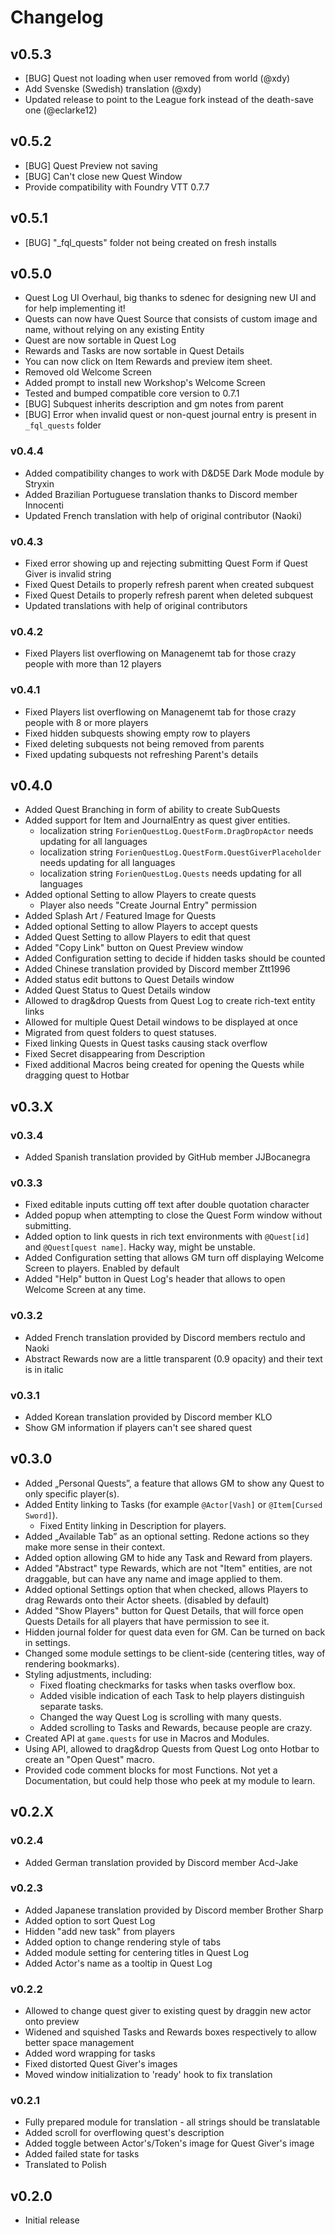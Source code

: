 # Changelog

## v0.5.3
* [BUG] Quest not loading when user removed from world (@xdy)
* Add Svenske (Swedish) translation (@xdy)
* Updated release to point to the League fork instead of the death-save one (@eclarke12)
## v0.5.2
* [BUG] Quest Preview not saving
* [BUG] Can't close new Quest Window
* Provide compatibility with Foundry VTT 0.7.7

## v0.5.1
* [BUG] "_fql_quests" folder not being created on fresh installs

## v0.5.0
* Quest Log UI Overhaul, big thanks to sdenec for designing new UI and for help implementing it!
* Quests can now have Quest Source that consists of custom image and name, without relying on any existing Entity
* Quest are now sortable in Quest Log
* Rewards and Tasks are now sortable in Quest Details
* You can now click on Item Rewards and preview item sheet.
* Removed old Welcome Screen
* Added prompt to install new Workshop's Welcome Screen
* Tested and bumped compatible core version to 0.7.1
* [BUG] Subquest inherits description and gm notes from parent
* [BUG] Error when invalid quest or non-quest journal entry is present in `_fql_quests` folder

### v0.4.4
* Added compatibility changes to work with D&D5E Dark Mode module by Stryxin
* Added Brazilian Portuguese translation thanks to Discord member Innocenti
* Updated French translation with help of original contributor (Naoki)

### v0.4.3
* Fixed error showing up and rejecting submitting Quest Form if Quest Giver is invalid string
* Fixed Quest Details to properly refresh parent when created subquest
* Fixed Quest Details to properly refresh parent when deleted subquest
* Updated translations with help of original contributors

### v0.4.2
* Fixed Players list overflowing on Managenemt tab for those crazy people with more than 12 players

### v0.4.1
* Fixed Players list overflowing on Managenemt tab for those crazy people with 8 or more players
* Fixed hidden subquests showing empty row to players
* Fixed deleting subquests not being removed from parents
* Fixed updating subquests not refreshing Parent's details

## v0.4.0
* Added Quest Branching in form of ability to create SubQuests
* Added support for Item and JournalEntry as quest giver entities.
    * localization string `ForienQuestLog.QuestForm.DragDropActor` needs updating for all languages
    * localization string `ForienQuestLog.QuestForm.QuestGiverPlaceholder` needs updating for all languages
    * localization string `ForienQuestLog.Quests` needs updating for all languages
* Added optional Setting to allow Players to create quests
    * Player also needs "Create Journal Entry" permission
* Added Splash Art / Featured Image for Quests
* Added optional Setting to allow Players to accept quests
* Added Quest Setting to allow Players to edit that quest
* Added "Copy Link" button on Quest Preview window
* Added Configuration setting to decide if hidden tasks should be counted
* Added Chinese translation provided by Discord member Ztt1996
* Added status edit buttons to Quest Details window
* Added Quest Status to Quest Details window
* Allowed to drag&drop Quests from Quest Log to create rich-text entity links
* Allowed for multiple Quest Detail windows to be displayed at once
* Migrated from quest folders to quest statuses. 
* Fixed linking Quests in Quest tasks causing stack overflow
* Fixed Secret disappearing from Description
* Fixed additional Macros being created for opening the Quests while dragging quest to Hotbar

## v0.3.X

### v0.3.4
* Added Spanish translation provided by GitHub member JJBocanegra

### v0.3.3
* Fixed editable inputs cutting off text after double quotation character
* Added popup when attempting to close the Quest Form window without submitting.
* Added option to link quests in rich text environments with `@Quest[id]` and `@Quest[quest name]`. Hacky way, might be unstable. 
* Added Configuration setting that allows GM turn off displaying Welcome Screen to players. Enabled by default
* Added "Help" button in Quest Log's header that allows to open Welcome Screen at any time. 

### v0.3.2
* Added French translation provided by Discord members rectulo and Naoki
* Abstract Rewards now are a little transparent (0.9 opacity) and their text is in italic

### v0.3.1
* Added Korean translation provided by Discord member KLO
* Show GM information if players can't see shared quest

## v0.3.0
* Added „Personal Quests”, a feature that allows GM to show any Quest to only specific player(s).
* Added Entity linking to Tasks (for example `@Actor[Vash]` or `@Item[Cursed Sword]`).
    * Fixed Entity linking in Description for players.
* Added „Available Tab” as an optional setting. Redone actions so they make more sense in their context.
* Added option allowing GM to hide any Task and Reward from players.
* Added "Abstract" type Rewards, which are not "Item" entities, are not draggable, but can have any name and image applied to them. 
* Added optional Settings option that when checked, allows Players to drag Rewards onto their Actor sheets. (disabled by default)
* Added "Show Players" button for Quest Details, that will force open Quests Details for all players that have permission to see it.
* Hidden journal folder for quest data even for GM. Can be turned on back in settings.
* Changed some module settings to be client-side (centering titles, way of rendering bookmarks).
* Styling adjustments, including:
    * Fixed floating checkmarks for tasks when tasks overflow box. 
    * Added visible indication of each Task to help players distinguish separate tasks.
    * Changed the way Quest Log is scrolling with many quests.
    * Added scrolling to Tasks and Rewards, because people are crazy.
* Created API at `game.quests` for use in Macros and Modules.
* Using API, allowed to drag&drop Quests from Quest Log onto Hotbar to create an "Open Quest" macro. 
* Provided code comment blocks for most Functions. Not yet a Documentation, but could help those who peek at my module to learn. 


## v0.2.X

### v0.2.4
* Added German translation provided by Discord member Acd-Jake

### v0.2.3
* Added Japanese translation provided by Discord member Brother Sharp
* Added option to sort Quest Log
* Hidden "add new task" from players
* Added option to change rendering style of tabs
* Added module setting for centering titles in Quest Log
* Added Actor's name as a tooltip in Quest Log

### v0.2.2
* Allowed to change quest giver to existing quest by draggin new actor onto preview
* Widened and squished Tasks and Rewards boxes respectively to allow better space management
* Added word wrapping for tasks
* Fixed distorted Quest Giver's images
* Moved window initialization to 'ready' hook to fix translation

### v0.2.1
* Fully prepared module for translation - all strings should be translatable
* Added scroll for overflowing quest's description
* Added toggle between Actor's/Token's image for Quest Giver's image
* Added failed state for tasks
* Translated to Polish

## v0.2.0
* Initial release
